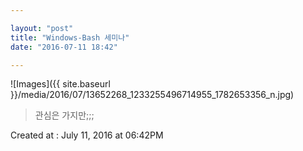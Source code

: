 ```yaml
---

layout: "post"  
title: "Windows-Bash 세미나"  
date: "2016-07-11 18:42"

---
```


![Images]({{ site.baseurl }}/media/2016/07/13652268_1233255496714955_1782653356_n.jpg)

> 관심은 가지만;;;

Created at : July 11, 2016 at 06:42PM
